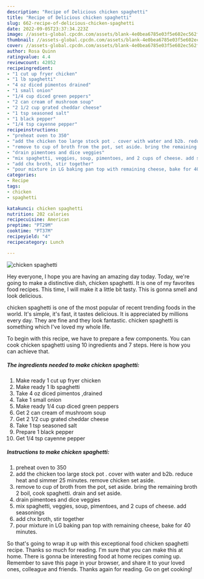```yaml
---
description: "Recipe of Delicious chicken spaghetti"
title: "Recipe of Delicious chicken spaghetti"
slug: 662-recipe-of-delicious-chicken-spaghetti
date: 2022-09-05T23:37:34.223Z
image: //assets-global.cpcdn.com/assets/blank-4e0bea6785e03f5e602ec562f230caae08da540cada707380b4fe1bbebba43da.png
thumbnail: //assets-global.cpcdn.com/assets/blank-4e0bea6785e03f5e602ec562f230caae08da540cada707380b4fe1bbebba43da.png
cover: //assets-global.cpcdn.com/assets/blank-4e0bea6785e03f5e602ec562f230caae08da540cada707380b4fe1bbebba43da.png
author: Rosa Quinn
ratingvalue: 4.4
reviewcount: 42052
recipeingredient:
- "1 cut up fryer chicken"
- "1 lb spaghetti"
- "4 oz diced pimentos drained"
- "1 small onion"
- "1/4 cup diced green peppers"
- "2 can cream of mushroom soup"
- "2 1/2 cup grated cheddar cheese"
- "1 tsp seasoned salt"
- "1 black pepper"
- "1/4 tsp cayenne pepper"
recipeinstructions:
- "preheat oven to 350"
- "add the chicken too large stock pot . cover with water and b2b. reduce heat and simmer 25 minutes. remove chicken set aside."
- "remove to cup of broth from the pot, set aside. bring the remaining broth 2 boil, cook spaghetti. drain and set aside."
- "drain pimentoes and dice veggies"
- "mix spaghetti, veggies, soup, pimentoes, and 2 cups of cheese. add seasonings"
- "add chx broth, stir together"
- "pour mixture in LG baking pan top with remaining cheese, bake for 40 minutes."
categories:
- Recipe
tags:
- chicken
- spaghetti

katakunci: chicken spaghetti 
nutrition: 202 calories
recipecuisine: American
preptime: "PT29M"
cooktime: "PT37M"
recipeyield: "4"
recipecategory: Lunch

---
```



![chicken spaghetti](//assets-global.cpcdn.com/assets/blank-4e0bea6785e03f5e602ec562f230caae08da540cada707380b4fe1bbebba43da.png)

Hey everyone, I hope you are having an amazing day today. Today, we're going to make a distinctive dish, chicken spaghetti. It is one of my favorites food recipes. This time, I will make it a little bit tasty. This is gonna smell and look delicious.

chicken spaghetti is one of the most popular of recent trending foods in the world. It's simple, it's fast, it tastes delicious. It is appreciated by millions every day. They are fine and they look fantastic. chicken spaghetti is something which I've loved my whole life.




To begin with this recipe, we have to prepare a few components. You can cook chicken spaghetti using 10 ingredients and 7 steps. Here is how you can achieve that.

<!--inarticleads1-->

##### The ingredients needed to make chicken spaghetti:

1. Make ready 1 cut up fryer chicken
1. Make ready 1 lb spaghetti
1. Take 4 oz diced pimentos ,drained
1. Take 1 small onion
1. Make ready 1/4 cup diced green peppers
1. Get 2 can cream of mushroom soup
1. Get 2 1/2 cup grated cheddar cheese
1. Take 1 tsp seasoned salt
1. Prepare 1 black pepper
1. Get 1/4 tsp cayenne pepper




<!--inarticleads2-->

##### Instructions to make chicken spaghetti:

1. preheat oven to 350
1. add the chicken too large stock pot . cover with water and b2b. reduce heat and simmer 25 minutes. remove chicken set aside.
1. remove to cup of broth from the pot, set aside. bring the remaining broth 2 boil, cook spaghetti. drain and set aside.
1. drain pimentoes and dice veggies
1. mix spaghetti, veggies, soup, pimentoes, and 2 cups of cheese. add seasonings
1. add chx broth, stir together
1. pour mixture in LG baking pan top with remaining cheese, bake for 40 minutes.




So that's going to wrap it up with this exceptional food chicken spaghetti recipe. Thanks so much for reading. I'm sure that you can make this at home. There is gonna be interesting food at home recipes coming up. Remember to save this page in your browser, and share it to your loved ones, colleague and friends. Thanks again for reading. Go on get cooking!
